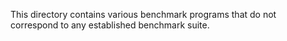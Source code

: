 This directory contains various benchmark programs that do not correspond to
any established benchmark suite.

